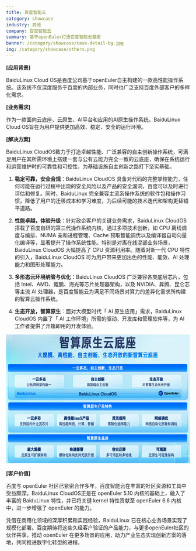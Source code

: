 ```yaml
---
title: 百度智能云
category: showcase
industry: 其他
company: 百度智能云
summary: 基于openEuler打造百度智能云基座
banner: /category/showcase/case-detail-bg.jpg
img: /category/showcase/others.png
---
```





**[应用背景]**

BaiduLinux Cloud
OS是百度公司基于openEuler自主构建的一款高性能操作系统。该系统不仅深度服务于百度的内部业务，同时也广泛支持百度外部客户的多样化需求。

**[业务需求]**

作为一款面向云底座、云原生、AI平台和应用的AI原生操作系统，BaiduLinux
Cloud OS旨在为用户提供更加高效、稳定、安全的运行环境。

**[解决方案]**

BaiduLinux
CloudOS致力于打造卓越性能、广泛兼容的自主创新操作系统，可满足用户在其所需环境上搭建一套与公有云能力完全一致的云底座，确保在系统运行和运营维护时的可靠性和可控性，为基础设施自主创新之路打下坚实基础。

1.  **稳定可靠，安全合规**：BaiduLinux CloudOS
    具备对代码的完整掌控能力，任何可能在运行过程中出现的安全风险以及产品的安全漏洞，百度可以及时进行评估和修复。同时，BaiduLinux
    完全兼容主流系操作系统的软件包和操作习惯，降低了用户的迁移成本和学习难度，为后续可能的技术迭代和架构更替铺平道路。

2.  **性能卓越，体验升级**：针对政企客户的关键业务需求，BaiduLinux
    CloudOS 搭载了百度自研的第三代操作系统内核，通过多项技术创新，如 CPU
    离线调度与编排、NUMA 亲和进程管理、Cache
    预取智能调优以及编译器自动向量化编译等，显著提升了操作系统性能。特别是对离在线混部业务场景，BaiduLinux
    CloudOS 大幅提高了 CPU 资源利用率。随着对新一代 CPU
    特性的引入，BaiduLinux CloudOS 可为用户带来更加出色的性能、能效、AI
    处理能力和图形处理能力。

3.  **多形态云环境纳管与优化**：BaiduLinux CloudOS
    广泛兼容各类底层芯片，包括
    Intel、AMD、鲲鹏、海光等芯片处理器架构，以及
    NVIDIA、昇腾、昆仑芯等主流 AI
    处理器，是百度智能云为满足不同场景对算力的差异化需求所构建的智算云操作系统。

4.  **生态开放，智算原生**：面对大模型时代「 AI
    原生应用」需求，BaiduLinux CloudOS 内置了「 AI
    工作环境」所需的驱动、开发库和管理软件等，为 AI
    工作者提供了开箱即用的开发体验。

![](./media/image1.png)

**[客户价值]**

百度与 openEuler
社区已紧密合作多年，百度智能云在丰富的社区资源和工具中受益颇深。BaiduLinux
CloudOS正是在 openEuler 5.10 内核的基础上，融入了丰富的 BaiduLinux
特性，并已将关键 kernel 特性贡献至 openEuler 6.6 内核中，进一步增强了
openEuler 的能力。

凭借在商用化领域的深厚积累和实践经验，BaiduLinux
已在核心业务场景实现了规模化部署。百度期待将这些久经客户验证的产品能力，与更多openEuler社区的伙伴共享，推动
openEuler
在更多场景的应用，助力产业生态实现创新方案的落地，共同推进数字化转型的进程。
